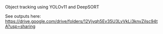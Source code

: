 Object tracking using YOLOv11 and DeepSORT

See outputs here: https://drive.google.com/drive/folders/12Vjvqh5Ev35U3LvVkLi3knvZilsc94tA?usp=sharing
